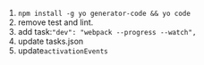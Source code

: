 1. `npm install -g yo generator-code && yo code`
2. remove test and lint.
3. add task:`"dev": "webpack --progress --watch",`
4. update tasks.json
5. update`activationEvents`
